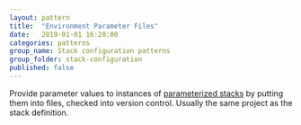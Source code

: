 ```yaml
---
layout: pattern
title:  "Environment Parameter Files"
date:   2019-01-01 16:20:00
categories: patterns
group_name: Stack configuration patterns
group_folder: stack-configuration
published: false
---
```


Provide parameter values to instances of [parameterized stacks](parameterized-stack.adoc) by putting them into files, checked into version control. Usually the same project as the stack definition.

